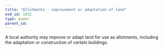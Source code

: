 ```yaml
---
title: "Allotments - improvement or adaptation of land"
esd_id: 1832
type: power
parent_id:  
---
```


A local authority may improve or adapt land for use as allotments, including the adaptation or construction of certain buildings.

